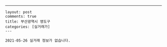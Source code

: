 ---
    layout: post
    comments: true
    title: 부산광역시 영도구
    categories: [실거래가]
    ---

    2021-05-26 실거래 정보가 없습니다.

    